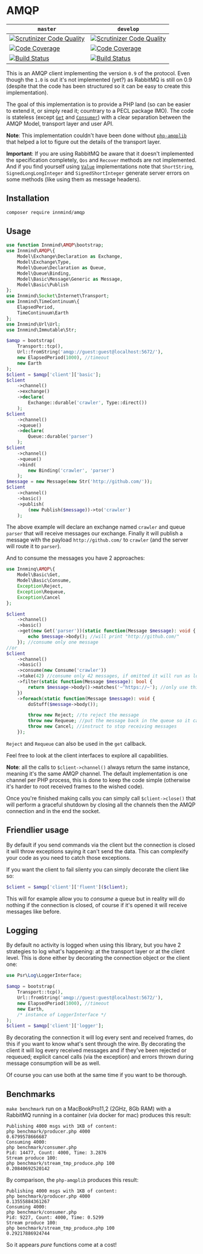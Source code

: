 # AMQP

| `master` | `develop` |
|----------|-----------|
| [![Scrutinizer Code Quality](https://scrutinizer-ci.com/g/Innmind/AMQP/badges/quality-score.png?b=master)](https://scrutinizer-ci.com/g/Innmind/AMQP/?branch=master) | [![Scrutinizer Code Quality](https://scrutinizer-ci.com/g/Innmind/AMQP/badges/quality-score.png?b=develop)](https://scrutinizer-ci.com/g/Innmind/AMQP/?branch=develop) |
| [![Code Coverage](https://scrutinizer-ci.com/g/Innmind/AMQP/badges/coverage.png?b=master)](https://scrutinizer-ci.com/g/Innmind/AMQP/?branch=master) | [![Code Coverage](https://scrutinizer-ci.com/g/Innmind/AMQP/badges/coverage.png?b=develop)](https://scrutinizer-ci.com/g/Innmind/AMQP/?branch=develop) |
| [![Build Status](https://scrutinizer-ci.com/g/Innmind/AMQP/badges/build.png?b=master)](https://scrutinizer-ci.com/g/Innmind/AMQP/build-status/master) | [![Build Status](https://scrutinizer-ci.com/g/Innmind/AMQP/badges/build.png?b=develop)](https://scrutinizer-ci.com/g/Innmind/AMQP/build-status/develop) |

This is an AMQP client implementing the version `0.9` of the protocol. Even though the `1.0` is out it's not implemented (yet?) as RabbitMQ is still on 0.9 (despite that the code has been structured so it can be easy to create this implementation).

The goal of this implementation is to provide a PHP land (so can be easier to extend it, or simply read it; countrary to a PECL package IMO). The code is stateless (except [`Get`](src/Client/Channel/Basic/Get.php) and [`Consumer`](src/Client/Channel/Basic/Consumer.php)) with a clear separation between the AMQP Model, transport layer and user API.

**Note**: This implementation couldn't have been done without [`php-amqplib`](https://packagist.org/packages/php-amqplib/php-amqplib) that helped a lot to figure out the details of the transport layer.

**Important**: If you are using RabbitMQ be aware that it doesn't implemented the specification completely, `Qos` and `Recover` methods are not implemented. And if you find yourself using [`Value`](src/Transport/Frame/Value.php) implementations note that `ShortString`, `SignedLongLongInteger` and `SignedShortInteger` generate server errors on some methods (like using them as message headers).

## Installation

```sh
composer require innmind/amqp
```

## Usage

```php
use function Innmind\AMQP\bootstrap;
use Innmind\AMQP\{
    Model\Exchange\Declaration as Exchange,
    Model\Exchange\Type,
    Model\Queue\Declaration as Queue,
    Model\Queue\Binding,
    Model\Basic\Message\Generic as Message,
    Model\Basic\Publish
};
use Innmind\Socket\Internet\Transport;
use Innmind\TimeContinuum\{
    ElapsedPeriod,
    TimeContinuum\Earth
};
use Innmind\Url\Url;
use Innmind\Immutable\Str;

$amqp = bootstrap(
    Transport::tcp(),
    Url::fromString('amqp://guest:guest@localhost:5672/'),
    new ElapsedPeriod(1000), //timeout
    new Earth
);
$client = $amqp['client']['basic'];
$client
    ->channel()
    ->exchange()
    ->declare(
        Exchange::durable('crawler', Type::direct())
    );
$client
    ->channel()
    ->queue()
    ->declare(
        Queue::durable('parser')
    );
$client
    ->channel()
    ->queue()
    ->bind(
        new Binding('crawler', 'parser')
    );
$message = new Message(new Str('http://github.com/'));
$client
    ->channel()
    ->basic()
    ->publish(
        (new Publish($message))->to('crawler')
    );
```

The above example will declare an exchange named `crawler` and queue `parser` that will receive messages our exchange. Finally it will publish a message with the payload `http://github.com/` to `crawler` (and the server will route it to `parser`).

And to consume the messages you have 2 approaches:

```php
use Innminq\AMQP\{
    Model\Basic\Get,
    Model\Basic\Consume,
    Exception\Reject,
    Exception\Requeue,
    Exception\Cancel
};

$client
    ->channel()
    ->basic()
    ->get(new Get('parser'))(static function(Message $message): void {
        echo $message->body(); //will print "http://github.com/"
    }); //consume only one message
//or
$client
    ->channel()
    ->basic()
    ->consume(new Consume('crawler'))
    ->take(42) //consume only 42 messages, if omitted it will run as long the connection is opened
    ->filter(static function(Message $message): bool {
        return $message->body()->matches('~^https://~'); //only use this when server routing is no longer enough
    })
    ->foreach(static function(Message $message): void {
        doStuff($message->body());

        throw new Reject; //to reject the message
        throw new Requeue; //put the message back in the queue so it can be redelivered
        throw new Cancel; //instruct to stop receiving messages
    });
```

`Reject` and `Requeue` can also be used in the `get` callback.

Feel free to look at the client interfaces to explore all capabilities.

**Note**: all the calls to `$client->channel()` always return the same instance, meaning it's the same AMQP channel. The default implementation is one channel per PHP process, this is done to keep the code simple (otherwise it's harder to root received frames to the wished code).

Once you're finished making calls you can simply call `$client->close()` that will perform a graceful shutdown by closing all the channels then the AMQP connection and in the end the socket.

## Friendlier usage

By default if you send commands via the client but the connection is closed it will throw exceptions saying it can't send the data. This can complexify your code as you need to catch those exceptions.

If you want the client to fail silenty you can simply decorate the client like so:

```php
$client = $amqp['client']['fluent']($client);
```

This will for example allow you to _consume_ a queue but in reality will do nothing if the connection is closed, of course if it's opened it will receive messages like before.

## Logging

By default no activity is logged when using this library, but you have 2 strategies to log what's happening: at the transport layer or at the client level. This is done either by decorating the connection object or the client one:

```php
use Psr\Log\LoggerInterface;

$amqp = bootstrap(
    Transport::tcp(),
    Url::fromString('amqp://guest:guest@localhost:5672/'),
    new ElapsedPeriod(1000), //timeout
    new Earth,
    /* instance of LoggerInterface */
);
$client = $amqp['client']['logger'];
```

By decorating the connection it will log every sent and received frames, do this if you want to know what's sent through the wire. By decorating the client it will log every received messages and if they've been rejected or requeued; explicit cancel calls (via the exception) and errors thrown during message consumption will be as well.

Of course you can use both at the same time if you want to be thorough.

## Benchmarks

`make benchmark` run on a MacBookPro11,2 (2GHz, 8Gb RAM) with a RabbitMQ running in a container (via docker for mac) produces this result:

```
Publishing 4000 msgs with 1KB of content:
php benchmark/producer.php 4000
0.6799578666687
Consuming 4000:
php benchmark/consumer.php
Pid: 14477, Count: 4000, Time: 3.2876
Stream produce 100:
php benchmark/stream_tmp_produce.php 100
0.20840692520142
```

By comparison, the `php-amqplib` produces this result:

```
Publishing 4000 msgs with 1KB of content:
php benchmark/producer.php 4000
0.13555884361267
Consuming 4000:
php benchmark/consumer.php
Pid: 9227, Count: 4000, Time: 0.5299
Stream produce 100:
php benchmark/stream_tmp_produce.php 100
0.29217886924744
```

So it appears _pure_ functions come at a cost!
